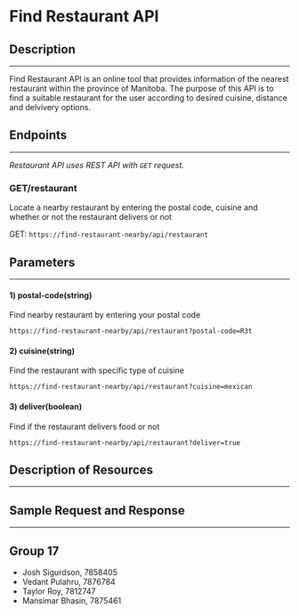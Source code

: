 Find Restaurant API
=================

## Description
---
Find Restaurant API is an online tool that provides information of the nearest restaurant within the province of Manitoba. The purpose of this API is to find a suitable restaurant for the user according to desired cuisine, distance and delvivery options.

## Endpoints
---
_Restaurant API uses REST API with `GET` request._ 

### GET/restaurant 
Locate a nearby restaurant by entering the postal code, cuisine and whether or not the restaurant delivers or not

GET: `https://find-restaurant-nearby/api/restaurant`

## Parameters
---
#### 1) postal-code(string)
Find nearby restaurant by entering your postal code
```
https://find-restaurant-nearby/api/restaurant?postal-code=R3t
```

#### 2) cuisine(string)
Find the restaurant with specific type of cuisine
```
https://find-restaurant-nearby/api/restaurant?cuisine=mexican
```

#### 3) deliver(boolean)

Find if the restaurant delivers food or not

```
https://find-restaurant-nearby/api/restaurant?deliver=true
```


## Description of Resources
---

## Sample Request and Response
---

## Group 17
 - Josh Sigurdson, 7858405
 - Vedant Pulahru, 7876784
 - Taylor Roy, 7812747
 - Mansimar Bhasin, 7875461
